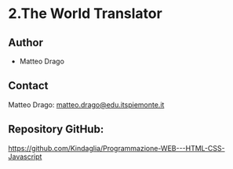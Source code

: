 
# 2.The World Translator



## Author
* Matteo Drago

## Contact
Matteo Drago: matteo.drago@edu.itspiemonte.it  

## Repository GitHub:
https://github.com/Kindaglia/Programmazione-WEB---HTML-CSS-Javascript